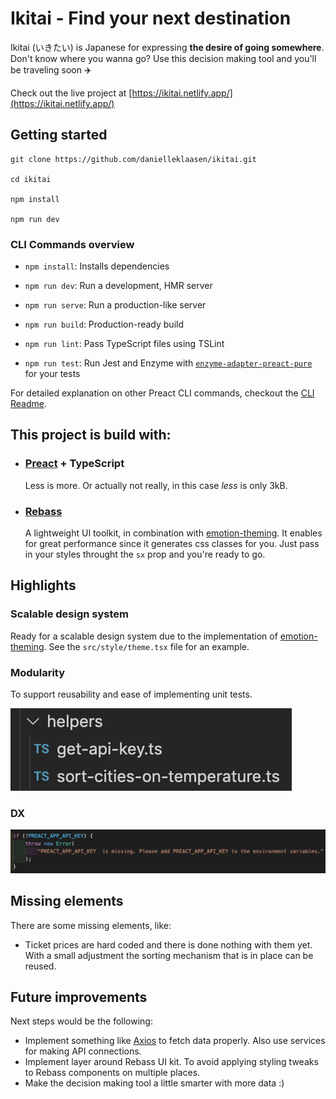 # Ikitai - Find your next destination

Ikitai (いきたい) is Japanese for expressing **the desire of going somewhere**. Don't know where you wanna go? Use this decision making tool and you'll be traveling soon ✈️

Check out the live project at [https://ikitai.netlify.app/](https://ikitai.netlify.app/)

## Getting started

```
git clone https://github.com/danielleklaasen/ikitai.git

cd ikitai

npm install

npm run dev
```

### CLI Commands overview

-   `npm install`: Installs dependencies

-   `npm run dev`: Run a development, HMR server

-   `npm run serve`: Run a production-like server

-   `npm run build`: Production-ready build

-   `npm run lint`: Pass TypeScript files using TSLint

-   `npm run test`: Run Jest and Enzyme with
    [`enzyme-adapter-preact-pure`](https://github.com/preactjs/enzyme-adapter-preact-pure) for
    your tests

For detailed explanation on other Preact CLI commands, checkout the [CLI Readme](https://github.com/developit/preact-cli/blob/master/README.md).

## This project is build with:

-   ### [Preact](https://preactjs.com/) + TypeScript

    Less is more. Or actually not really, in this case _less_ is only 3kB.

-   ### [Rebass](https://rebassjs.org/)
    A lightweight UI toolkit, in combination with [emotion-theming](https://emotion.sh/docs/theming). It enables for great performance since it generates css classes for you. Just pass in your styles throught the `sx` prop and you're ready to go.

## Highlights

### Scalable design system

Ready for a scalable design system due to the implementation of [emotion-theming](https://emotion.sh/docs/theming). See the `src/style/theme.tsx` file for an example.

### Modularity

To support reusability and ease of implementing unit tests.

![DX example](docs/modularity.png)

### DX

![DX example](docs/dx.png)

## Missing elements

There are some missing elements, like:

-   Ticket prices are hard coded and there is done nothing with them yet. With a small adjustment the sorting mechanism that is in place can be reused.

## Future improvements

Next steps would be the following:

-   Implement something like [Axios](https://github.com/axios/axios) to fetch data properly. Also use services for making API connections.
-   Implement layer around Rebass UI kit. To avoid applying styling tweaks to Rebass components on multiple places.
-   Make the decision making tool a little smarter with more data :)
